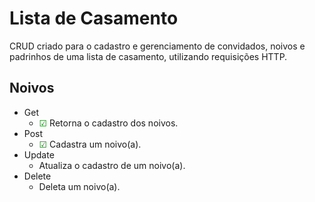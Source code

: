 # Lista de Casamento

CRUD criado para o cadastro e gerenciamento de convidados, noivos e padrinhos de uma lista de casamento, utilizando requisições HTTP.

## Noivos
- Get
  -  <span style="color: green;">☑</span> Retorna o cadastro dos noivos.
- Post
   - <span style="color: green;">☑</span> Cadastra um noivo(a).
- Update
  - Atualiza o cadastro de um noivo(a).
- Delete
  - Deleta um noivo(a).
 
